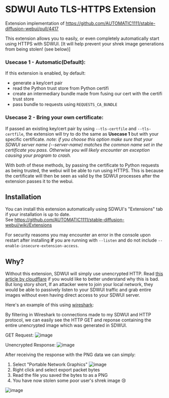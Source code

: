 # SDWUI Auto TLS-HTTPS Extension
Extension implementation of https://github.com/AUTOMATIC1111/stable-diffusion-webui/pull/4417

 This extension allows you to easily, or even completely automatically start using HTTPS with SDWUI. [It will help prevent your shrek image generations from being stolen! (see below)]
 
### Usecase 1 - Automatic(Default):
If this extension is enabled, by default:
- generate a key/cert pair
- read the Python trust store from Python certifi
- create an intermediary bundle made from fusing our cert with the certifi trust store
- pass bundle to requests using `REQUESTS_CA_BUNDLE`
 
### Usecase 2 - Bring your own certificate:
If passed an existing key/cert pair by using `--tls-certfile` and `--tls-certfile`, the extension will try to do the same as **Usecase 1** but with your specific certificate.
*note: if you choose this option make sure that your SDWUI server name (--server-name) matches the common name set in the certificate you pass. Otherwise you will likely encounter an exception causing your program to crash.*

 
With both of these methods, by passing the certificate to Python requests as being trusted, the webui will be able to run using HTTPS. This is because the certificate will then be seen as valid by the SDWUI processes after the extension passes it to the webui.

## Installation
You can install this extension automatically using SDWUI's "Extensions" tab if your installation is up to date.
\
See https://github.com/AUTOMATIC1111/stable-diffusion-webui/wiki/Extensions

For security reasoms you may encounter an error in the console upon restart after installing **if** you are running with `--listen` and do not include `--enable-insecure-extension-access`.


## Why?

 Without this extension, SDWUI will simply use unencrypted HTTP. Read [this article by cloudflare](https://www.cloudflare.com/learning/ssl/why-is-http-not-secure/) if you would like to better understand why this is bad. But long story short, If an attacker were to join your local network, they would be able to passively listen to your SDWUI traffic and grab entire images without even having direct access to your SDWUI server.
 
 Here's an example of this using [wireshark](https://www.wireshark.org/):
 
By filtering in Wireshark to connections made to my SDWUI and HTTP protocol, we can easily see the HTTP GET and reponse containing the entire unencrypted image which was generated in SDWUI.
 
 GET Request:
![image](https://user-images.githubusercontent.com/30642826/201568983-170717f0-8bc9-40f3-890e-0cb6dce21f7d.png)

Unencrypted Response:
![image](https://user-images.githubusercontent.com/30642826/201569119-15610c55-8890-4627-bedd-b10be3838b67.png)

After receiving the response with the PNG data we can simply:
1. Select "Portable Network Graphics"
![image](https://user-images.githubusercontent.com/30642826/201569545-eaf9adac-9346-49e1-8c96-8e711203c8bd.png)
2. Right click and select export packet bytes
3. Read the file you saved the bytes to as a PNG
4. You have now stolen some poor user's shrek image 😢

![image](https://user-images.githubusercontent.com/30642826/201570306-87d62515-0c38-40c3-af84-936b5216c93a.png)
